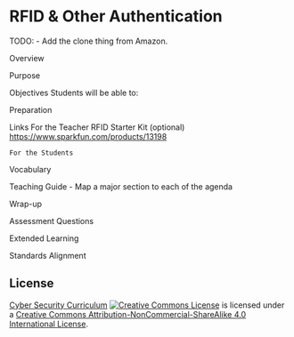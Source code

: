 # RFID & Other Authentication

TODO:
	- Add the clone thing from Amazon. 

Overview

Purpose

Objectives
	Students will be able to:

Preparation

Links
	For the Teacher
		RFID Starter Kit (optional)
			https://www.sparkfun.com/products/13198

	For the Students

Vocabulary

Teaching Guide
	- Map a major section to each of the agenda

Wrap-up

Assessment Questions

Extended Learning

Standards Alignment

## License
[Cyber Security Curriculum](https://github.com/DerekBabb/CyberSecurity) <a rel="license" href="http://creativecommons.org/licenses/by-nc-sa/4.0/"><img alt="Creative Commons License" style="border-width:0" src="https://i.creativecommons.org/l/by-nc-sa/4.0/88x31.png" /></a> is licensed under a <a rel="license" href="http://creativecommons.org/licenses/by-nc-sa/4.0/">Creative Commons Attribution-NonCommercial-ShareAlike 4.0 International License</a>.
